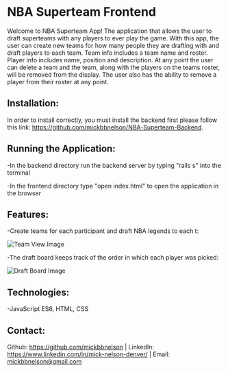 # NBA Superteam Frontend

Welcome to NBA Superteam App!  The application that allows the user to draft superteams with any players to ever play the game.  With this app, the user can create new teams for how many people they are drafting with and draft players to each team.  Team info includes a team name and roster.  Player info includes name, position and description.  At any point the user can delete a team and the team, along with the players on the teams roster, will be removed from the display.  The user also has the ability to remove a player from their roster at any point.

## Installation:

In order to install correctly, you must install the backend first please follow this link: https://github.com/mickbbnelson/NBA-Superteam-Backend.

## Running the Application:

-In the backend directory run the backend server by typing "rails s" into the terminal 

-In the frontend directory type "open index.html" to open the application in the browser

## Features:

-Create teams for each participant and draft NBA legends to each t:

![Team View Image](https://i.postimg.cc/3JGC0Tnj/NBA-Superteam-Image.jpg)

-The draft board keeps track of the order in which each player was picked:

![Draft Board Image](https://i.postimg.cc/Df8RDSw2/NBA-Superteam-Draft-Board.jpg)

## Technologies:

-JavaScript ES6, HTML, CSS

## Contact:

Github: https://github.com/mickbbnelson | LinkedIn: https://www.linkedin.com/in/mick-nelson-denver/ | Email: mickbbnelson@gmail.com
